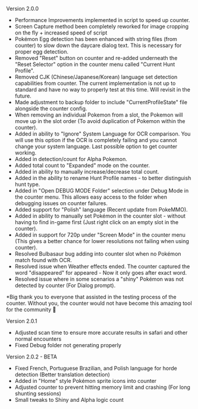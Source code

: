Version 2.0.0  
- Performance Improvements implemented in script to speed up counter.
- Screen Capture method been completely reworked for image cropping on the fly + increased speed of script
- Pokémon Egg detection has been enhanced with string files (from counter) to slow down the daycare dialog text. This is necessary for proper egg detection.
- Removed "Reset" button on counter and re-added underneath the "Reset Selector" option in the counter menu called "Current Hunt Profile".
- Removed CJK (Chinese/Japanese/Korean) language set detection capabilities from counter. The current implementation is not up to standard and have no way to properly test at this time. Will revisit in the future.
- Made adjustment to backup folder to include "CurrentProfileState" file alongside the counter config.
- When removing an individual Pokemon from a slot, the Pokemon will move up in the slot order (To avoid duplication of Pokemon within the counter).
- Added in ability to "Ignore" System Language for OCR comparison. You will use this option if the OCR is completely failing and you cannot change your system language. Last possible option to get counter working.
- Added in detection/count for Alpha Pokemon.
- Added total count to "Expanded" mode on the counter.
- Added in ability to manually increase/decrease total count.
- Added in the ability to rename Hunt Profile names - to better distinguish hunt type.
- Added in "Open DEBUG MODE Folder" selection under Debug Mode in the counter menu. This allows easy access to the folder when debugging issues on counter failures.
- Added support for "Polish" language (Recent update from PokeMMO).
- Added in ability to manually set Pokémon in the counter slot - without having to find in-game first (Just right click on an empty slot in the counter).
- Added in support for 720p under "Screen Mode" in the counter menu (This gives a better chance for lower resolutions not failing when using counter).
- Resolved Bulbasaur bug adding into counter slot when no Pokémon match found with OCR.
- Resolved issue when Weather effects ended. The counter captured the word "disappeared" for appeared - Now it only goes after exact word.
- Resolved issue where in some scenarios a "shiny" Pokémon was not detected by counter (For Dialog prompt).

*Big thank you to everyone that assisted in the testing process of the counter. Without you, the counter would not have become this amazing tool for the community 🙂 

Version 2.0.1  
- Adjusted scan time to ensure more accurate results in safari and other normal encounters
- Fixed Debug folder not generating properly

Version 2.0.2 - BETA
- Fixed French, Portuguese Brazilian, and Polish language for horde detection (Better translation detection)
- Added in "Home" style Pokémon sprite icons into counter
- Adjusted counter to prevent hitting memory limit and crashing (For long shunting sessions)
- Small tweaks to Shiny and Alpha logic count